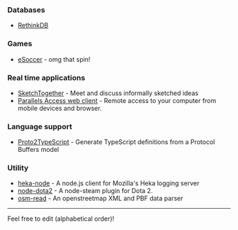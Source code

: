### Databases
* [RethinkDB](https://npmjs.org/package/rethinkdb)

### Games
* [eSoccer](http://www.esoccer.me) - omg that spin!

### Real time applications
* [SketchTogether](https://www.sketchtogether.com/) - Meet and discuss informally sketched ideas
* [Parallels Access web client](https://access.parallels.com) - Remote access to your computer from mobile devices and browser.

### Language support
* [Proto2TypeScript](https://github.com/SINTEF-9012/Proto2TypeScript) - Generate TypeScript definitions from a Protocol Buffers model

### Utility
* [heka-node](https://github.com/mozilla-services/heka-node) - A node.js client for Mozilla's Heka logging server
* [node-dota2](https://github.com/seishun/node-dota2) - A node-steam plugin for Dota 2.
* [osm-read](https://github.com/marook/osm-read) - An openstreetmap XML and PBF data parser

<hr />
Feel free to edit (alphabetical order)!